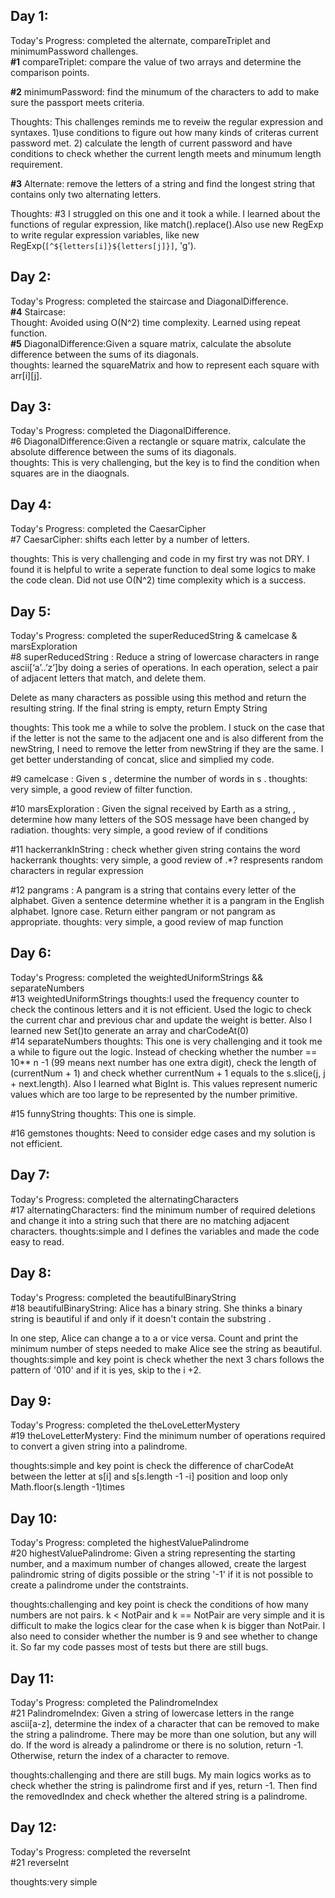 ## Day 1: 
Today's Progress: completed the alternate, compareTriplet and minimumPassword challenges. <br />
**#1** compareTriplet: compare the value of two arrays and determine the comparison points.<br />

**#2** minimumPassword: find the minumum of the characters to add to make sure the passport meets criteria. <br />

Thoughts:  This challenges reminds me to reveiw the regular expression and syntaxes. 1)use conditions to figure out how many kinds of criteras current password met. 2) calculate the length of current password and have conditions to check whether the current length meets and minumum length requirement. <br />


**#3** Alternate: remove the letters of a string and find the longest string that contains only two alternating letters.<br />

Thoughts: 
#3 I struggled on this one and it took a while. I learned about the functions of regular expression, like match().replace().Also use new RegExp to write regular expression variables, like new RegExp(`[^${letters[i]}${letters[j]}]`, 'g').<br />


## Day 2:
Today's Progress: completed the staircase and DiagonalDifference.<br />
**#4** Staircase: <br />
Thought: Avoided using O(N^2) time complexity. Learned using repeat function.<br />
**#5** DiagonalDifference:Given a square matrix, calculate the absolute difference between the sums of its diagonals.<br />
thoughts: learned the squareMatrix and how to represent each square with arr[i][j]. <br />


## Day 3: 
Today's Progress: completed the DiagonalDifference.<br />
 #6 DiagonalDifference:Given a rectangle or square matrix, calculate the absolute difference between the sums of its diagonals. <br />
thoughts: This is very challenging, but the key is to find the condition when squares are in the diaognals.<br />

## Day 4: 
Today's Progress: completed the CaesarCipher <br />
#7 CaesarCipher: shifts each letter by a number of letters.

thoughts: This is very challenging and code in my first try was not DRY. I found it is helpful to write a seperate function to deal some logics to make the code clean. Did not use  O(N^2) time complexity which is a success.  

## Day 5:
Today's Progress: completed the superReducedString & camelcase & marsExploration<br />
#8 superReducedString : Reduce a string of lowercase characters in range ascii[‘a’..’z’]by doing a series of operations. In each operation, select a pair of adjacent letters that match, and delete them.

Delete as many characters as possible using this method and return the resulting string. If the final string is empty, return Empty String

thoughts: This took me a while to solve the problem. I stuck on the case that if the letter is not the same to the adjacent one and is also different from the newString, I need to remove the letter from newString if they are the same. I get better understanding of concat, slice and simplied my code. </br>

#9 camelcase : Given s , determine the number of words in s .
thoughts: very simple, a good review of filter function. </br>

#10 marsExploration : Given the signal received by Earth as a string, , determine how many letters of the SOS message have been changed by radiation.
thoughts: very simple, a good review of if conditions </br>

#11 hackerrankInString : check whether given string contains the word hackerrank 
thoughts: very simple, a good review of .*? respresents random characters in regular expression </br>

#12 pangrams : A pangram is a string that contains every letter of the alphabet. Given a sentence determine whether it is a pangram in the English alphabet. Ignore case. Return either pangram or not pangram as appropriate.
thoughts: very simple, a good review of map function </br>


## Day 6:
Today's Progress: completed the weightedUniformStrings && separateNumbers<br />
#13 weightedUniformStrings 
thoughts:I used the frequency counter to check the continous letters and it is not efficient. Used the logic to check the current char and previous char and update the weight is better. Also I learned new Set()to generate an array and charCodeAt(0) </br>
#14 separateNumbers
thoughts: This one is very challenging and it took me a while to figure out the logic. 
Instead of checking whether the number == 10** n -1 (99 means next number has one extra digit), check the length of (currentNum + 1) and check whether currentNum + 1 equals to the s.slice(j, j + next.length). Also I learned what BigInt is. This values represent numeric values which are too large to be represented by the number primitive. </br>

#15 funnyString
thoughts: This one is simple. </br>


#16 gemstones
thoughts: Need to consider edge cases and my solution is not efficient.  </br>


## Day 7:
Today's Progress: completed the alternatingCharacters <br />
#17 alternatingCharacters: find the minimum number of required deletions and change it into a string such that there are no matching adjacent characters. 
thoughts:simple and I defines the variables and made the code easy to read. </br>


## Day 8:
Today's Progress: completed the beautifulBinaryString <br />
#18 beautifulBinaryString: Alice has a binary string. She thinks a binary string is beautiful if and only if it doesn't contain the substring .

In one step, Alice can change a  to a  or vice versa. Count and print the minimum number of steps needed to make Alice see the string as beautiful.
thoughts:simple and key point is check whether the next 3 chars follows the pattern of '010' and if it is yes, skip to the i +2.  </br>

## Day 9:
Today's Progress: completed the theLoveLetterMystery <br />
#19 theLoveLetterMystery: Find the minimum number of operations required to convert a given string into a palindrome.

thoughts:simple and key point is check the difference of charCodeAt between the letter at s[i] and s[s.length -1 -i] position and loop only Math.floor(s.length -1)times   </br>


## Day 10:
Today's Progress: completed the highestValuePalindrome <br />
#20 highestValuePalindrome: Given a string representing the starting number, and a maximum number of changes allowed, create the largest palindromic string of digits possible or the string '-1' if it is not possible to create a palindrome under the contstraints.

thoughts:challenging and key point is check the conditions of how many numbers are not pairs. k < NotPair and k == NotPair are very simple and it is difficult to make the logics clear for the case when k is bigger than NotPair. I also need to consider whether the number is 9 and see whether to change it. So far my code passes most of tests but there are still bugs.   </br>

## Day 11:
Today's Progress: completed the PalindromeIndex <br />
#21 PalindromeIndex: Given a string of lowercase letters in the range ascii[a-z], determine the index of a character that can be removed to make the string a palindrome. There may be more than one solution, but any will do. If the word is already a palindrome or there is no solution, return -1. Otherwise, return the index of a character to remove.</br>

thoughts:challenging and there are still bugs.  My main logics works as to check whether the string is palindrome first and if yes, return -1. Then find the removedIndex and check whether the altered string is a palindrome.   </br>

## Day 12:
Today's Progress: completed the reverseInt <br />
#21 reverseInt

thoughts:very simple   </br>